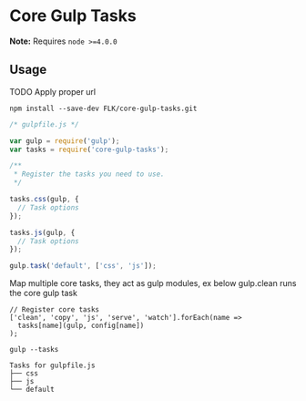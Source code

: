 # Core Gulp Tasks

**Note:** Requires `node >=4.0.0`

## Usage
TODO Apply proper url
```
npm install --save-dev FLK/core-gulp-tasks.git
```

```js
/* gulpfile.js */

var gulp = require('gulp');
var tasks = require('core-gulp-tasks');

/**
 * Register the tasks you need to use.
 */

tasks.css(gulp, {
  // Task options
});

tasks.js(gulp, {
  // Task options
});

gulp.task('default', ['css', 'js']);
```


Map multiple core tasks, they act as gulp modules, ex below  gulp.clean runs the core gulp task
```
// Register core tasks
['clean', 'copy', 'js', 'serve', 'watch'].forEach(name =>
  tasks[name](gulp, config[name])
);

```



```
gulp --tasks

Tasks for gulpfile.js
├── css
├── js
└── default
```
